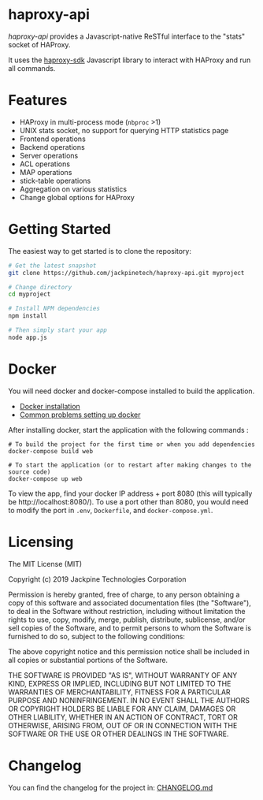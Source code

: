# haproxy-api

*haproxy-api* provides a Javascript-native ReSTful interface to the "stats" socket of HAProxy.
 
It uses the [haproxy-sdk](https://github.com/jackpinetech/haproxy-sdk) Javascript library to interact with HAProxy and run all commands. 

# Features

* HAProxy in multi-process mode (`nbproc` >1)
* UNIX stats socket, no support for querying HTTP statistics page
* Frontend operations
* Backend operations
* Server operations
* ACL operations
* MAP operations
* stick-table operations
* Aggregation on various statistics
* Change global options for HAProxy

# Getting Started

The easiest way to get started is to clone the repository:

```bash
# Get the latest snapshot
git clone https://github.com/jackpinetech/haproxy-api.git myproject

# Change directory
cd myproject

# Install NPM dependencies
npm install

# Then simply start your app
node app.js
```

# Docker

You will need docker and docker-compose installed to build the application.

- [Docker installation](https://docs.docker.com/engine/installation/)
- [Common problems setting up docker](https://docs.docker.com/toolbox/faqs/troubleshoot/)

After installing docker, start the application with the following commands :

```
# To build the project for the first time or when you add dependencies
docker-compose build web

# To start the application (or to restart after making changes to the source code)
docker-compose up web

```

To view the app, find your docker IP address + port 8080 (this will typically be http://localhost:8080/). To use a port other than 8080, you would need to modify the port in `.env`, `Dockerfile`, and `docker-compose.yml`.

# Licensing

The MIT License (MIT)

Copyright (c) 2019 Jackpine Technologies Corporation

Permission is hereby granted, free of charge, to any person obtaining a copy of this software and associated documentation files (the "Software"), to deal in the Software without restriction, including without limitation the rights to use, copy, modify, merge, publish, distribute, sublicense, and/or sell copies of the Software, and to permit persons to whom the Software is furnished to do so, subject to the following conditions:

The above copyright notice and this permission notice shall be included in all copies or substantial portions of the Software.

THE SOFTWARE IS PROVIDED "AS IS", WITHOUT WARRANTY OF ANY KIND, EXPRESS OR IMPLIED, INCLUDING BUT NOT LIMITED TO THE WARRANTIES OF MERCHANTABILITY, FITNESS FOR A PARTICULAR PURPOSE AND NONINFRINGEMENT. IN NO EVENT SHALL THE AUTHORS OR COPYRIGHT HOLDERS BE LIABLE FOR ANY CLAIM, DAMAGES OR OTHER LIABILITY, WHETHER IN AN ACTION OF CONTRACT, TORT OR OTHERWISE, ARISING FROM, OUT OF OR IN CONNECTION WITH THE SOFTWARE OR THE USE OR OTHER DEALINGS IN THE SOFTWARE.

# Changelog

You can find the changelog for the project in: [CHANGELOG.md](https://github.com/jackpinetech/haproxy-api/blob/master/CHANGELOG.md)
